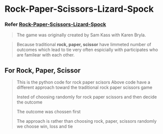 # Rock-Paper-Scissors-Lizard-Spock
### Refer [Rock-Paper-Scissors-Lizard-Spock](./rsp_lsp.py)
> The game was originally created by Sam Kass with Karen Bryla.

> Because traditional **rock, paper, scissor** have limmeted number of outcomes
> which lead to tie very often espicially with participates who are familear with each other.

## For Rock, Paper, Scissor

> This  is the python code for rock paper scisors
>Above code have a different  approach toward the traditional rock paper scissors game
>
>Insted of choosing randomly for rock paper scissors 
>and then decide the outcome 
>
> The outcome was chossen first 
>
>The approach is rather than choosing rock, paper, scissors randomly
>we choose win, loss and tie  
